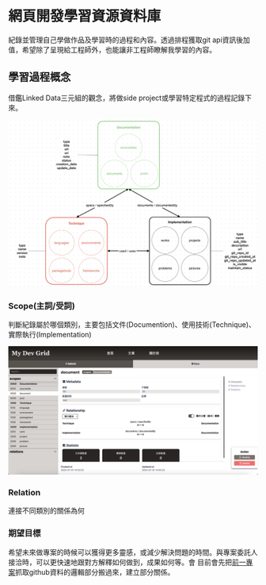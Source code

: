 # 網頁開發學習資源資料庫

紀錄並管理自己學做作品及學習時的過程和內容。透過排程獲取git api資訊後加值，希望除了呈現給工程師外，也能讓非工程師瞭解我學習的內容。

## 學習過程概念

借鑑Linked Data三元組的觀念，將做side project或學習特定程式的過程記錄下來。

![](https://github.com/jerryyehself/my-dev-grid/blob/main/er_model.png?raw=true "架構概念圖")

### Scope(主詞/受詞)

判斷紀錄屬於哪個類別，主要包括文件(Documention)、使用技術(Technique)、實際執行(Implementation)

![](https://github.com/jerryyehself/my-dev-grid/blob/main/scope_sample.png?raw=true "主詞/受詞範例")

### Relation

連接不同類別的關係為何

### 期望目標

希望未來做專案的時候可以獲得更多靈感，或減少解決問題的時間。與專案委託人接洽時，可以更快速地跟對方解釋如何做到，成果如何等。會
目前會先把[前一專案](https://github.com/jerryyehself/Laravel-LearningLibrary)抓取github資料的邏輯部分搬過來，建立部分關係。
